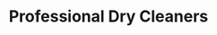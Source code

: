 ---
title: "Professional Dry Cleaners"
url: /poolesville/professional-dry-cleaners/
shop: Wäscherei
---